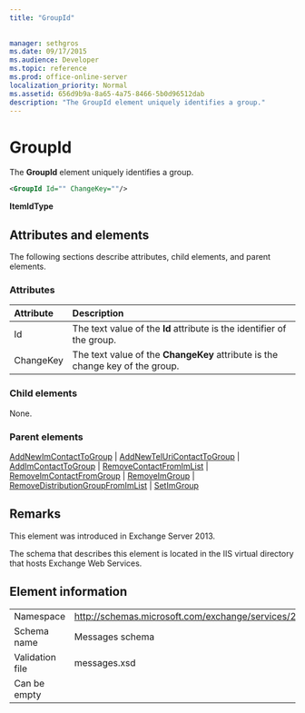 ```yaml
---
title: "GroupId"
 
 
manager: sethgros
ms.date: 09/17/2015
ms.audience: Developer
ms.topic: reference
ms.prod: office-online-server
localization_priority: Normal
ms.assetid: 656d9b9a-8a65-4a75-8466-5b0d96512dab
description: "The GroupId element uniquely identifies a group."
---
```


# GroupId

The **GroupId** element uniquely identifies a group. 
  
```XML
<GroupId Id="" ChangeKey=""/>
```

 **ItemIdType**
## Attributes and elements

The following sections describe attributes, child elements, and parent elements.
  
### Attributes

|**Attribute**|**Description**|
|:-----|:-----|
|Id  <br/> |The text value of the **Id** attribute is the identifier of the group.  <br/> |
|ChangeKey  <br/> |The text value of the **ChangeKey** attribute is the change key of the group.  <br/> |
   
### Child elements

None.
  
### Parent elements

[AddNewImContactToGroup](addnewimcontacttogroup.md) | [AddNewTelUriContactToGroup](addnewteluricontacttogroup.md) | [AddImContactToGroup](addimcontacttogroup.md) | [RemoveContactFromImList](removecontactfromimlist.md) | [RemoveImContactFromGroup](removeimcontactfromgroup.md) | [RemoveImGroup](removeimgroup.md) | [RemoveDistributionGroupFromImList](removedistributiongroupfromimlist.md) | [SetImGroup](setimgroup.md)
  
## Remarks

This element was introduced in Exchange Server 2013.
  
The schema that describes this element is located in the IIS virtual directory that hosts Exchange Web Services.
  
## Element information

|||
|:-----|:-----|
|Namespace  <br/> |http://schemas.microsoft.com/exchange/services/2006/messages  <br/> |
|Schema name  <br/> |Messages schema  <br/> |
|Validation file  <br/> |messages.xsd  <br/> |
|Can be empty  <br/> ||
   

